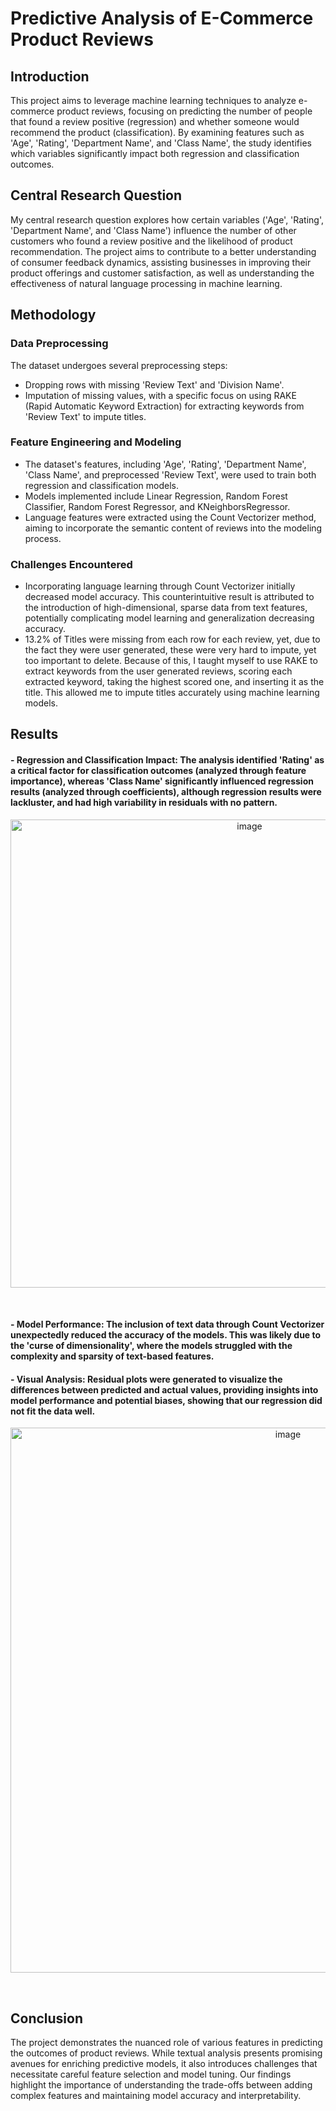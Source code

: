 # Predictive Analysis of E-Commerce Product Reviews

## Introduction

This project aims to leverage machine learning techniques to analyze e-commerce product reviews, focusing on predicting the number of people that found a review positive (regression) and whether someone would recommend the product (classification). By examining features such as 'Age', 'Rating', 'Department Name', and 'Class Name', the study identifies which variables significantly impact both regression and classification outcomes.

## Central Research Question

My central research question explores how certain variables ('Age', 'Rating', 'Department Name', and 'Class Name') influence the number of other customers who found a review positive and the likelihood of product recommendation. The project aims to contribute to a better understanding of consumer feedback dynamics, assisting businesses in improving their product offerings and customer satisfaction, as well as understanding the effectiveness of natural language processing in machine learning.

## Methodology

### Data Preprocessing
The dataset undergoes several preprocessing steps:

- Dropping rows with missing 'Review Text' and 'Division Name'.
- Imputation of missing values, with a specific focus on using RAKE (Rapid Automatic Keyword Extraction) for extracting keywords from 'Review Text' to impute titles.

### Feature Engineering and Modeling
- The dataset's features, including 'Age', 'Rating', 'Department Name', 'Class Name', and preprocessed 'Review Text', were used to train both regression and classification models.
- Models implemented include Linear Regression, Random Forest Classifier, Random Forest Regressor, and KNeighborsRegressor.
- Language features were extracted using the Count Vectorizer method, aiming to incorporate the semantic content of reviews into the modeling process.

### Challenges Encountered
- Incorporating language learning through Count Vectorizer initially decreased model accuracy. This counterintuitive result is attributed to the introduction of high-dimensional, sparse data from text features, potentially complicating model learning and generalization decreasing accuracy.
- 13.2% of Titles were missing from each row for each review, yet, due to the fact they were user generated, these were very hard to impute, yet too important to delete. Because of this, I taught myself to use RAKE to extract keywords from the user generated reviews, scoring each extracted keyword, taking the highest scored one, and inserting it as the title. This allowed me to impute titles accurately using machine learning models.

## Results

#### - Regression and Classification Impact: The analysis identified 'Rating' as a critical factor for classification outcomes (analyzed through feature importance), whereas 'Class Name' significantly influenced regression results (analyzed through coefficients), although regression results were lackluster, and had high variability in residuals with no pattern.

<p align="center">
<img width="749" alt="image" src="https://github.com/arassiq/Predictive-Analysis-of-E-Commerce-Product-Reviews/assets/143036773/8f83432f-4a1b-437c-8bf6-2220bfd583ff">
</p>
<br/>

#### - Model Performance: The inclusion of text data through Count Vectorizer unexpectedly reduced the accuracy of the models. This was likely due to the 'curse of dimensionality', where the models struggled with the complexity and sparsity of text-based features.
#### - Visual Analysis: Residual plots were generated to visualize the differences between predicted and actual values, providing insights into model performance and potential biases, showing that our regression did not fit the data well.

<p align="center">
<img width="872" alt="image" src="https://github.com/arassiq/Predictive-Analysis-of-E-Commerce-Product-Reviews/assets/143036773/146f0271-a22e-42b0-bb00-a1418f13e7ed">
</p>
<br/>

## Conclusion

The project demonstrates the nuanced role of various features in predicting the outcomes of product reviews. While textual analysis presents promising avenues for enriching predictive models, it also introduces challenges that necessitate careful feature selection and model tuning. Our findings highlight the importance of understanding the trade-offs between adding complex features and maintaining model accuracy and interpretability.
